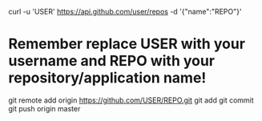 curl -u 'USER' https://api.github.com/user/repos -d '{"name":"REPO"}'
# Remember replace USER with your username and REPO with your repository/application name!

git remote add origin https://github.com/USER/REPO.git
git add
git commit
git push origin master